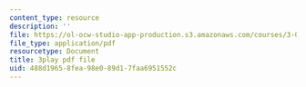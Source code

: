 ```yaml
---
content_type: resource
description: ''
file: https://ol-ocw-studio-app-production.s3.amazonaws.com/courses/3-091sc-introduction-to-solid-state-chemistry-fall-2010/488d19658fea98e089d17faa6951552c_KlI1duF4K9o.pdf
file_type: application/pdf
resourcetype: Document
title: 3play pdf file
uid: 488d1965-8fea-98e0-89d1-7faa6951552c
---
```

